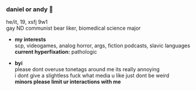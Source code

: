 ### daniel or andy 📕
he/it, 19, xsfj 9w1
 <br> gay ND communist bear liker, biomedical science major
- **my interests**
<br> scp, videogames, analog horror, args, fiction podcasts, slavic languages
<br> **current hyperfixation:** pathologic

- **byi**
<br> please dont overuse tonetags around me its really annoying
<br> i dont give a slightless fuck what media u like just dont be weird
<br> **minors please limit ur interactions with me**
